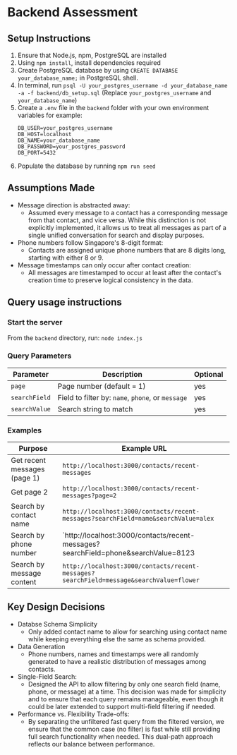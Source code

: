 # Backend Assessment

## Setup Instructions
1. Ensure that Node.js, npm, PostgreSQL are installed
2. Using `npm install`, install dependencies required
3. Create PostgreSQL database by using `CREATE DATABASE your_database_name;` in PostgreSQL shell.
4. In terminal, run `psql -U your_postgres_username -d your_database_name -a -f backend/db_setup.sql` (Replace `your_postgres_username` and `your_database_name`)
5. Create a `.env` file in the `backend` folder with your own environment variables for example:
   ```
   DB_USER=your_postgres_username
   DB_HOST=localhost
   DB_NAME=your_database_name
   DB_PASSWORD=your_postgres_password
   DB_PORT=5432
   ```
6. Populate the database by running `npm run seed`

## Assumptions Made
- Message direction is abstracted away:
    * Assumed every message to a contact has a corresponding message from that contact, and vice versa. While this distinction is not explicitly implemented, it allows us to treat all messages as part of a single unified conversation for search and display purposes.
- Phone numbers follow Singapore's 8-digit format:
    * Contacts are assigned unique phone numbers that are 8 digits long, starting with either 8 or 9.
- Message timestamps can only occur after contact creation:
    * All messages are timestamped to occur at least after the contact's creation time to preserve logical consistency in the data.

## Query usage instructions

### Start the server

From the `backend` directory, run: `node index.js`

### Query Parameters

| Parameter    | Description                                       | Optional |
|--------------|---------------------------------------------------|----------| 
| `page`       | Page number (default = 1)                         | yes      |
| `searchField`| Field to filter by: `name`, `phone`, or `message` | yes      |
| `searchValue`| Search string to match                            | yes      |

### Examples
| Purpose                      | Example URL                                                                             |
|------------------------------|-----------------------------------------------------------------------------------------|
| Get recent messages (page 1) | `http://localhost:3000/contacts/recent-messages`                                        | 
| Get page 2                   | `http://localhost:3000/contacts/recent-messages?page=2`                                 |
| Search by contact name       | `http://localhost:3000/contacts/recent-messages?searchField=name&searchValue=alex`      |
| Search by phone number       | `http://localhost:3000/contacts/recent-messages?searchField=phone&searchValue=8123      |  
| Search by message content    | `http://localhost:3000/contacts/recent-messages?searchField=message&searchValue=flower` |

## Key Design Decisions
- Databse Schema Simplicity
    * Only added contact name to allow for searching using contact name while keeping everything else the same as schema provided.
- Data Generation
    * Phone numbers, names and timestamps were all randomly generated to have a realistic distribution of messages among contacts.
- Single-Field Search:
    * Designed the API to allow filtering by only one search field (name, phone, or message) at a time. This decision was made for simplicity and to ensure that each query remains manageable, even though it could be later extended to support multi-field filtering if needed.
- Performance vs. Flexibility Trade-offs:
    * By separating the unfiltered fast query from the filtered version, we ensure that the common case (no filter) is fast while still providing full search functionality when needed. This dual-path approach reflects our balance between performance.
